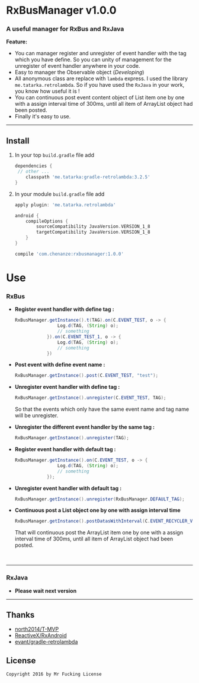# RxBusManager v1.0.0

### A useful manager for RxBus and RxJava

**Feature:**

- You can manager register and unregister of event handler with the tag which you have define. So you can unity of management for the unregister of event handler anywhere in your code.
- Easy to manager the Observable object (*Developing*)
- All  anonymous class are replace with `lambda` express. I used the library `me.tatarka.retrolambda`. So if you have used the `RxJava` in your work, you know how useful it is !
- You can continuous post event content object of List item one by one with a assign interval time of 300ms, until all item of ArrayList object had been posted.
- Finally it's easy to use.

----

## Install

1. In your top `build.gradle` file add 

   ```gradle
   dependencies {
   	// other ...
       classpath 'me.tatarka:gradle-retrolambda:3.2.5'
   }
   ```

2. In your module `build.gradle` file add

   ```gradle
   apply plugin: 'me.tatarka.retrolambda'

   android {
       compileOptions {
           sourceCompatibility JavaVersion.VERSION_1_8
           targetCompatibility JavaVersion.VERSION_1_8
       }
   }

   compile 'com.chenanze:rxbusmanager:1.0.0'
   ```


Use
===
### RxBus

- **Register event handler with define tag :**

  ```java
  RxBusManager.getInstance().t(TAG).on(C.EVENT_TEST, o -> {
                  Log.d(TAG, (String) o);
                  // something
              }).on(C.EVENT_TEST_1, o -> {
                  Log.d(TAG, (String) o);
                  // something
              })
  ```

- **Post event with define event name :**

  ```java
  RxBusManager.getInstance().post(C.EVENT_TEST, "test");
  ```

- **Unregister event handler with define tag :**

  ```java
  RxBusManager.getInstance().unregister(C.EVENT_TEST, TAG);
  ```

  So that the events which only have the same event name and tag name will be unregister.

- **Unregister the different event handler by the same tag :**

  ```java
  RxBusManager.getInstance().unregister(TAG);
  ```

- **Register event handler with default tag :**

  ```java
  RxBusManager.getInstance().on(C.EVENT_TEST, o -> {
                  Log.d(TAG, (String) o);
                  // something
              });
  ```

- **Unregister event handler with default tag :**

  ```java
  RxBusManager.getInstance().unregister(RxBusManager.DEFAULT_TAG);
  ```


- **Continuous post a List object one by one with assign interval time**

  ```java
  RxBusManager.getInstance().postDatasWithInterval(C.EVENT_RECYCLER_VIEW_ITEM_ANIMATION, datas, 300);
  ```

  That will continuous post the ArrayList item one by one with a assign interval time of 300ms, until all item of ArrayList object had been posted.

  ​


----

### RxJava

- **Please wait next version**


----



## Thanks

- [north2014/T-MVP](https://github.com/north2014/T-MVP)
- [ReactiveX/RxAndroid](https://github.com/ReactiveX/RxAndroid)
- [evant/gradle-retrolambda](https://github.com/evant/gradle-retrolambda)



License
-------

    Copyright 2016 by Mr Fucking License


